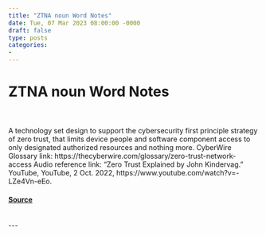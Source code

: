 ```yaml
---
title: "ZTNA noun Word Notes"
date: Tue, 07 Mar 2023 08:00:00 -0000
draft: false
type: posts
categories: 
- 
---
```

# ZTNA noun Word Notes

<br/>

<br/>
A technology set design to support the cybersecurity first principle strategy of zero trust, that limits device people and software component access to only designated authorized resources and nothing more. CyberWire Glossary link: https://thecyberwire.com/glossary/zero-trust-network-access Audio reference link: “Zero Trust Explained by John Kindervag.” YouTube, YouTube, 2 Oct. 2022, https://www.youtube.com/watch?v=-LZe4Vn-eEo.

#### [Source](https://thecyberwire.com/podcasts/word-notes/137/notes)

<br/>
---
